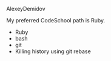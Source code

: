 AlexeyDemidov

My preferred CodeSchool path is Ruby.

* Ruby
* bash
* git
* Killing history using git rebase
